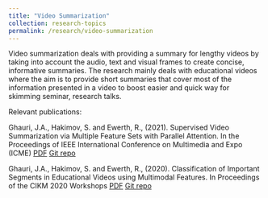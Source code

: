 ```yaml
---
title: "Video Summarization"
collection: research-topics
permalink: /research/video-summarization
---
```


Video summarization deals with providing a summary for lengthy videos by taking into account the audio, text and visual frames to create concise, informative summaries. The research mainly deals with educational videos where the aim is to provide short summaries that cover most of the information presented in a video to boost easier and quick way for skimming seminar, research talks.

Relevant publications:

Ghauri, J.A., Hakimov, S. and Ewerth, R., (2021). Supervised Video Summarization via Multiple Feature Sets with Parallel Attention. In the Proceedings of IEEE International Conference on Multimedia and Expo (ICME) [PDF](https://arxiv.org/pdf/2104.11530.pdf) [Git repo](https://github.com/TIBHannover/MSVA)

Ghauri, J.A., Hakimov, S. and Ewerth, R., (2020). Classification of Important Segments in Educational Videos using Multimodal Features. In Proceedings of the CIKM 2020 Workshops [PDF](https://arxiv.org/pdf/2010.13626.pdf) [Git repo](https://github.com/VideoAnalysis/EDUVSUM)

